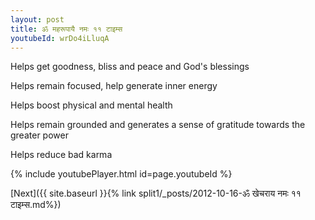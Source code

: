 ```yaml
---
layout: post
title: ॐ महरूपायै नमः ११ टाइम्स
youtubeId: wrDo4iLluqA
---
```

 
 
Helps get goodness, bliss and peace and God's blessings
 
Helps remain focused, help generate inner energy 
 
Helps boost physical and mental health 
 
Helps remain grounded and generates a sense of gratitude towards the greater power 
 
Helps reduce bad karma
 
 
 
 


{% include youtubePlayer.html id=page.youtubeId %}
 
[Next]({{ site.baseurl }}{% link  split1/_posts/2012-10-16-ॐ खेचराय नमः ११ टाइम्स.md%})
 
